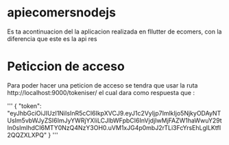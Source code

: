 # apiecomersnodejs

Es ta acontinuacion del la aplicacion realizada en fllutter de ecomers, con la diferencia que este es la api res

# Peticcion de acceso

Para poder hacer una peticion de acceso se tendra que usar la ruta
http://localhost:9000/tokeniser/ el cual dara como respuesta que :

'''
{
"token": "eyJhbGciOiJIUzI1NiIsInR5cCI6IkpXVCJ9.eyJ1c2VyIjp7ImlkIjo5NjkyODAyNTUsIm5vbWJyZSI6ImJyYWRjYXIiLCJlbWFpbCI6InVjdjIwMjFAZW1haWwuY29tIn0sImlhdCI6MTY0NzQ4NzY3OH0.uVM1xJG4p0mbJ2rTLi3FcYrsEhLglLKtfI2QQZXLXPQ"
}
'''
